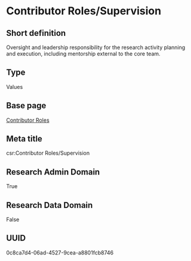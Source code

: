 # Contributor Roles/Supervision
## Short definition
Oversight and leadership responsibility for the research activity planning and execution, including mentorship external to the core team.
## Type
Values
## Base page
[Contributor Roles](../../Objects/Contributor%20Roles.md)
## Meta title
csr:Contributor Roles/Supervision
## Research Admin Domain
True
## Research Data Domain
False
## UUID
0c8ca7d4-06ad-4527-9cea-a8801fcb8746
